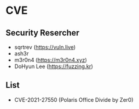 # CVE

## Security Resercher

- sqrtrev (https://vuln.live)
- ash3r 
- m3r0n4  (https://m3r0n4.xyz)
- DoHyun Lee (https://fuzzing.kr)

## List

- CVE-2021-27550 (Polaris Office Divide by Zer0)
